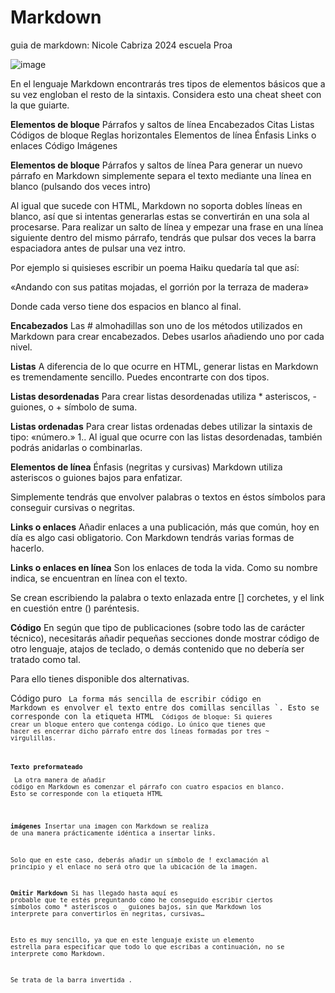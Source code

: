 # Markdown 
guia de markdown: Nicole Cabriza 2024 escuela Proa 

![image](https://github.com/user-attachments/assets/e1ae0bcf-1e38-4cbf-855b-0835752960c9)


 En el lenguaje Markdown encontrarás tres tipos de elementos básicos que a su vez engloban el resto de la sintaxis. Considera esto una cheat sheet con la que guiarte.

 **Elementos de bloque**
Párrafos y saltos de línea
Encabezados
Citas
Listas
Códigos de bloque
Reglas horizontales
Elementos de línea
Énfasis
Links o enlaces
Código
Imágenes

 **Elementos de bloque**
Párrafos y saltos de línea
Para generar un nuevo párrafo en Markdown simplemente separa el texto mediante una línea en blanco (pulsando dos veces intro)

Al igual que sucede con HTML, Markdown no soporta dobles líneas en blanco, así que si intentas generarlas estas se convertirán en una sola al procesarse.
Para realizar un salto de línea y empezar una frase en una línea siguiente dentro del mismo párrafo, tendrás que pulsar dos veces la barra espaciadora antes de pulsar una vez intro.

Por ejemplo si quisieses escribir un poema Haiku quedaría tal que así:

«Andando con sus patitas mojadas,
el gorrión
por la terraza de madera»

Donde cada verso tiene dos espacios en blanco al final.

 **Encabezados**
Las # almohadillas son uno de los métodos utilizados en Markdown para crear encabezados. Debes usarlos añadiendo uno por cada nivel.

 **Listas**
A diferencia de lo que ocurre en HTML, generar listas en Markdown es tremendamente sencillo. Puedes encontrarte con dos tipos.

 **Listas desordenadas**
Para crear listas desordenadas utiliza * asteriscos, - guiones, o + símbolo de suma.

 **Listas ordenadas**
Para crear listas ordenadas debes utilizar la sintaxis de tipo: «número.» 1.. Al igual que ocurre con las listas desordenadas, también podrás anidarlas o combinarlas.

 **Elementos de línea**
Énfasis (negritas y cursivas)
Markdown utiliza asteriscos o guiones bajos para enfatizar.

Simplemente tendrás que envolver palabras o textos en éstos símbolos para conseguir cursivas o negritas.

 **Links o enlaces**
Añadir enlaces a una publicación, más que común, hoy en día es algo casi obligatorio. Con Markdown tendrás varias formas de hacerlo.

 **Links o enlaces en línea**
Son los enlaces de toda la vida. Como su nombre indica, se encuentran en línea con el texto.

Se crean escribiendo la palabra o texto enlazada entre [] corchetes, y el link en cuestión entre () paréntesis.


 **Código**
En según que tipo de publicaciones (sobre todo las de carácter técnico), necesitarás añadir pequeñas secciones donde mostrar código de otro lenguaje, atajos de teclado, o demás contenido que no debería ser tratado como tal.

Para ello tienes disponible dos alternativas.

 Código puro <code>
La forma más sencilla de escribir código en Markdown es envolver el texto entre dos comillas sencillas `. Esto se corresponde con la etiqueta HTML <code>
 Códigos de bloque:
Si quieres crear un bloque entero que contenga código. Lo único que tienes que hacer es encerrar dicho párrafo entre dos líneas formadas por tres ~ virgulillas.

 **Texto preformateado** <pre>
La otra manera de añadir código en Markdown es comenzar el párrafo con cuatro espacios en blanco. Esto se corresponde con la etiqueta HTML <pre>

 **imágenes**
Insertar una imagen con Markdown se realiza de una manera prácticamente idéntica a insertar links.

Solo que en este caso, deberás añadir un símbolo de ! exclamación al principio y el enlace no será otro que la ubicación de la imagen.

 **Omitir Markdown**
Si has llegado hasta aquí es probable que te estés preguntando cómo he conseguido escribir ciertos símbolos como * asteriscos o _ guiones bajos, sin que Markdown los interprete para convertirlos en negritas, cursivas…

Esto es muy sencillo, ya que en este lenguaje existe un elemento estrella para especificar que todo lo que escribas a continuación, no se interprete como Markdown.

Se trata de la barra invertida \.
